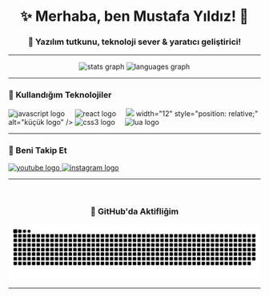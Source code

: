 <h1 align="center">✨ Merhaba, ben Mustafa Yıldız! 👋</h1>
<h3 align="center">🚀 Yazılım tutkunu, teknoloji sever & yaratıcı geliştirici!</h3>

---

<div align="center">
  <img src="https://github-readme-stats.vercel.app/api?username=MustafaYildiz05&hide_title=false&hide_rank=false&show_icons=true&include_all_commits=true&count_private=true&disable_animations=false&theme=dracula&locale=en&hide_border=false" height="150" alt="stats graph" />
  <img src="https://github-readme-stats.vercel.app/api/top-langs?username=MustafaYildiz05&locale=en&hide_title=false&layout=compact&card_width=320&langs_count=5&theme=dracula&hide_border=false" height="150" alt="languages graph" />
</div>

---

<h3>🧰 Kullandığım Teknolojiler</h3>

<div align="left">
  <img src="https://cdn.jsdelivr.net/gh/devicons/devicon/icons/javascript/javascript-original.svg" height="40" alt="javascript logo" />
  <img width="12" />
  <img src="https://cdn.jsdelivr.net/gh/devicons/devicon/icons/react/react-original.svg" height="40" alt="react logo" />
  <img width="12" />
<img
  src="https://cdn.jsdelivr.net/gh/devicons/devicon/icons/css3/css3-original.svg"  <!-- Örnek bir src ekledim -->
  width="12"
  style="position: relative;"
  alt="küçük logo"
/>
  <img src="https://cdn.jsdelivr.net/gh/devicons/devicon/icons/css3/css3-original.svg" height="40" alt="css3 logo" />
  <img width="12" />
  <img src="https://cdn.jsdelivr.net/gh/devicons/devicon/icons/lua/lua-original.svg" height="40" alt="lua logo" />
</div>

---

<h3>📲 Beni Takip Et</h3>

<div align="left">
  <a href="https://www.youtube.com/@BayYazilimciofficial" target="_blank">
    <img src="https://img.shields.io/static/v1?message=YouTube&logo=youtube&label=&color=FF0000&logoColor=white&labelColor=&style=for-the-badge" height="35" alt="youtube logo" />
  </a>
  <a href="https://www.instagram.com/bay.yazilimci/" target="_blank">
    <img src="https://img.shields.io/static/v1?message=Instagram&logo=instagram&label=&color=E4405F&logoColor=white&labelColor=&style=for-the-badge" height="35" alt="instagram logo" />
  </a>
</div>

---

<br clear="both" />

<h3 align="center">🐍 GitHub'da Aktifliğim</h3>

<p align="center">
  <img src="https://raw.githubusercontent.com/platane/snk/output/github-contribution-grid-snake-dark.svg" alt="Snake animation" />
</p>

---

